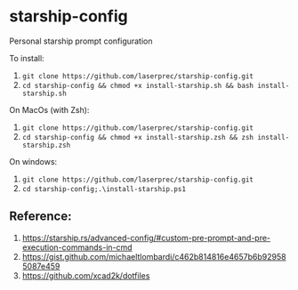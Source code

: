 # starship-config
Personal starship prompt configuration

To install:
1. `git clone https://github.com/laserprec/starship-config.git`
1. `cd starship-config && chmod +x install-starship.sh && bash install-starship.sh`

On MacOs (with Zsh):
1. `git clone https://github.com/laserprec/starship-config.git`
2. `cd starship-config && chmod +x install-starship.zsh && zsh install-starship.zsh`

On windows:
1. `git clone https://github.com/laserprec/starship-config.git`
1. `cd starship-config;.\install-starship.ps1`

## Reference:
1. https://starship.rs/advanced-config/#custom-pre-prompt-and-pre-execution-commands-in-cmd
1. https://gist.github.com/michaeltlombardi/c462b814816e4657b6b929585087e459
1. https://github.com/xcad2k/dotfiles
